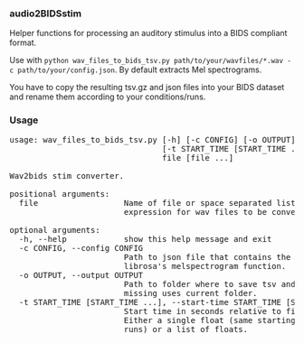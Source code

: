### audio2BIDSstim

Helper functions for processing an auditory stimulus into a BIDS compliant format.

Use with `python wav_files_to_bids_tsv.py path/to/your/wavfiles/*.wav -c path/to/your/config.json`.
By default extracts Mel spectrograms.

You have to copy the resulting tsv.gz and json files into your BIDS dataset and rename them according to your conditions/runs.

### Usage

<pre>usage: wav_files_to_bids_tsv.py [-h] [-c CONFIG] [-o OUTPUT]
                                [-t START_TIME [START_TIME ...]]
                                file [file ...]

Wav2bids stim converter.

positional arguments:
  file                  Name of file or space separated list of files or glob
                        expression for wav files to be converted.

optional arguments:
  -h, --help            show this help message and exit
  -c CONFIG, --config CONFIG
                        Path to json file that contains the parameters to
                        librosa&apos;s melspectrogram function.
  -o OUTPUT, --output OUTPUT
                        Path to folder where to save tsv and json files, if
                        missing uses current folder.
  -t START_TIME [START_TIME ...], --start-time START_TIME [START_TIME ...]
                        Start time in seconds relative to first data sample.
                        Either a single float (same starting time for all
                        runs) or a list of floats.
</pre>
